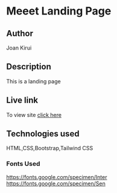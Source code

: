 
# Meeet Landing Page

## Author 
Joan Kirui

## Description
This is a landing page

## Live link
To view site [click here](https://stirring-tiramisu-84d3db.netlify.app/)
## Technologies used
HTML,CSS,Bootstrap,Tailwind CSS

### Fonts Used

https://fonts.google.com/specimen/Inter<br>
https://fonts.google.com/specimen/Sen


